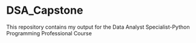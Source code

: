 # DSA_Capstone
This repository contains my output for the Data Analyst Specialist-Python Programming Professional Course
